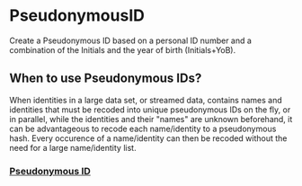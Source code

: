 # PseudonymousID
Create a Pseudonymous ID based on a personal ID number and a combination of the Initials and the year of birth (Initials+YoB).

## When to use Pseudonymous IDs?

When identities in a large data set, or streamed data, contains names and identities that must be recoded into unique pseudonymous IDs on the fly, or in parallel, while the identities and their "names" are unknown beforehand, it can be advantageous to recode each name/identity to a pseudonymous hash. Every occurence of a name/identity can then be recoded without the need for a large name/identity list.

### [Pseudonymous ID](https://robvanson.github.io/PseudonymousID/PseudonymousID.html)
